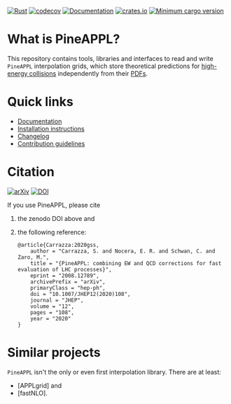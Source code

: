 [![Rust](https://github.com/N3PDF/pineappl/workflows/Rust/badge.svg)](https://github.com/N3PDF/pineappl/actions?query=workflow%3ARust)
[![codecov](https://codecov.io/gh/N3PDF/pineappl/branch/master/graph/badge.svg)](https://codecov.io/gh/N3PDF/pineappl)
[![Documentation](https://docs.rs/pineappl/badge.svg)](https://docs.rs/pineappl)
[![crates.io](https://img.shields.io/crates/v/pineappl.svg)](https://crates.io/crates/pineappl)
[![Minimum cargo version](https://img.shields.io/badge/cargo-1.54+-lightgray.svg)](https://github.com/N3PDF/pineappl#installation)

# What is PineAPPL?

This repository contains tools, libraries and interfaces to read and write
`PineAPPL` interpolation grids, which store theoretical predictions for
[high-energy collisions] independently from their [PDFs].

[high-energy collisions]: https://en.wikipedia.org/wiki/Particle_physics
[PDFs]: https://en.wikipedia.org/wiki/Parton_(particle_physics)#Parton_distribution_functions

# Quick links

- [Documentation](docs/README.md)
- [Installation instructions](docs/installation.md)
- [Changelog](CHANGELOG.md)
- [Contribution guidelines](CONTRIBUTING.md)

# Citation

[![arXiv](https://img.shields.io/badge/arXiv-2008.12789-b31b1b?labelColor=222222)](https://arxiv.org/abs/2008.12789)
[![DOI](https://zenodo.org/badge/248306479.svg)](https://zenodo.org/badge/latestdoi/248306479)

If you use PineAPPL, please cite

1. the zenodo DOI above and
2. the following reference:

   ```
   @article{Carrazza:2020gss,
       author = "Carrazza, S. and Nocera, E. R. and Schwan, C. and Zaro, M.",
       title = "{PineAPPL: combining EW and QCD corrections for fast evaluation of LHC processes}",
       eprint = "2008.12789",
       archivePrefix = "arXiv",
       primaryClass = "hep-ph",
       doi = "10.1007/JHEP12(2020)108",
       journal = "JHEP",
       volume = "12",
       pages = "108",
       year = "2020"
   }
   ```

# Similar projects

`PineAPPL` isn't the only or even first interpolation library. There are at
least:

- [APPLgrid] and
- [fastNLO].
